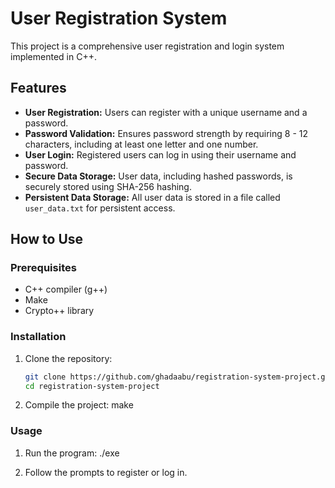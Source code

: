 # User Registration System

This project is a comprehensive user registration and login system implemented in C++.

## Features
- **User Registration:** Users can register with a unique username and a password.
- **Password Validation:** Ensures password strength by requiring 8 - 12 characters, including at least one letter and one number.
- **User Login:** Registered users can log in using their username and password.
- **Secure Data Storage:** User data, including hashed passwords, is securely stored using SHA-256 hashing.
- **Persistent Data Storage:** All user data is stored in a file called `user_data.txt` for persistent access.

## How to Use

### Prerequisites
- C++ compiler (g++)
- Make
- Crypto++ library

### Installation
1. Clone the repository:
   ```sh
   git clone https://github.com/ghadaabu/registration-system-project.git
   cd registration-system-project

2. Compile the project:
make


### Usage
1. Run the program:
./exe

2. Follow the prompts to register or log in.
